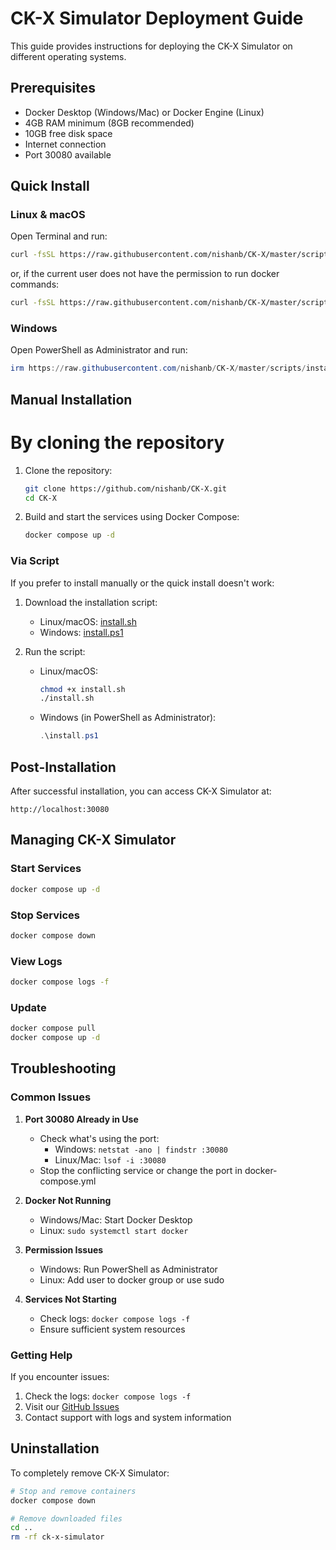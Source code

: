 # CK-X Simulator Deployment Guide

This guide provides instructions for deploying the CK-X Simulator on different operating systems.

## Prerequisites

- Docker Desktop (Windows/Mac) or Docker Engine (Linux)
- 4GB RAM minimum (8GB recommended)
- 10GB free disk space
- Internet connection
- Port 30080 available

## Quick Install

### Linux & macOS

Open Terminal and run:

```bash
curl -fsSL https://raw.githubusercontent.com/nishanb/CK-X/master/scripts/install.sh | bash
```

or, if the current user does not have the permission to run docker commands:

```bash
curl -fsSL https://raw.githubusercontent.com/nishanb/CK-X/master/scripts/install.sh | sudo bash
```

### Windows

Open PowerShell as Administrator and run:

```powershell
irm https://raw.githubusercontent.com/nishanb/CK-X/master/scripts/install.ps1 | iex
```

## Manual Installation

# By cloning the repository

1. Clone the repository:
   ```bash
   git clone https://github.com/nishanb/CK-X.git
   cd CK-X
   ```

2. Build and start the services using Docker Compose:
   ```bash
   docker compose up -d
   ```

### Via Script 

If you prefer to install manually or the quick install doesn't work:

1. Download the installation script:
   - Linux/macOS: [install.sh](https://raw.githubusercontent.com/nishanb/CK-X/master/scripts/install.sh)
   - Windows: [install.ps1](https://raw.githubusercontent.com/nishanb/CK-X/master/scripts/install.ps1)

2. Run the script:
   - Linux/macOS:
     ```bash
     chmod +x install.sh
     ./install.sh
     ```
   - Windows (in PowerShell as Administrator):
     ```powershell
     .\install.ps1
     ```

## Post-Installation

After successful installation, you can access CK-X Simulator at:
```
http://localhost:30080
```

## Managing CK-X Simulator

### Start Services
```bash
docker compose up -d
```

### Stop Services
```bash
docker compose down
```

### View Logs
```bash
docker compose logs -f
```

### Update
```bash
docker compose pull
docker compose up -d
```

## Troubleshooting

### Common Issues

1. **Port 30080 Already in Use**
   - Check what's using the port: 
     - Windows: `netstat -ano | findstr :30080`
     - Linux/Mac: `lsof -i :30080`
   - Stop the conflicting service or change the port in docker-compose.yml

2. **Docker Not Running**
   - Windows/Mac: Start Docker Desktop
   - Linux: `sudo systemctl start docker`

3. **Permission Issues**
   - Windows: Run PowerShell as Administrator
   - Linux: Add user to docker group or use sudo

4. **Services Not Starting**
   - Check logs: `docker compose logs -f`
   - Ensure sufficient system resources

### Getting Help

If you encounter issues:
1. Check the logs: `docker compose logs -f`
2. Visit our [GitHub Issues](https://github.com/nishanb/CK-X/issues)
3. Contact support with logs and system information

## Uninstallation

To completely remove CK-X Simulator:

```bash
# Stop and remove containers
docker compose down

# Remove downloaded files
cd ..
rm -rf ck-x-simulator
```
